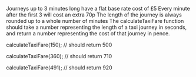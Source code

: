 Journeys up to 3 minutes long have a flat base rate cost of £5
Every minute after the first 3 will cost an extra 70p
The length of the journey is always rounded up to a whole number of minutes
The calculateTaxiFare function should take a number representing the length of a taxi journey in seconds, and return a number representing the cost of that journey in pence.

calculateTaxiFare(150);
// should return 500

calculateTaxiFare(360);
// should return 710

calculateTaxiFare(491);
// should return 920
